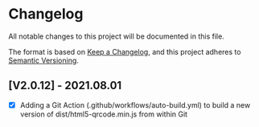 # Changelog

All notable changes to this project will be documented in this file.

The format is based on [Keep a Changelog](https://keepachangelog.com/en/1.0.0/),
and this project adheres to [Semantic Versioning](https://semver.org/spec/v2.0.0.html).

## [V2.0.12] - 2021.08.01

- [x] Adding a Git Action (.github/workflows/auto-build.yml) to build a new version of dist/html5-qrcode.min.js from within Git

